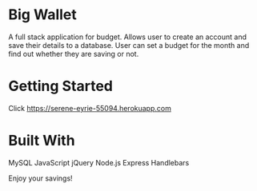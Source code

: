 Big Wallet
==========
A full stack application for budget.  Allows user to create an account and save their details to a database. User can set a budget for the month and find out whether they are saving or not.

Getting Started
===============
Click https://serene-eyrie-55094.herokuapp.com

Built With
==========
MySQL
JavaScript
jQuery
Node.js
Express
Handlebars

Enjoy your savings!